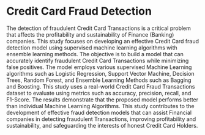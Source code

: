 # Credit Card Fraud Detection

The detection of fraudulent Credit Card Transactions is a critical problem that affects the profitability and sustainability of Finance (Banking) companies. This study focuses on developing an effective Credit Card fraud detection model using supervised machine learning algorithms with ensemble learning methods. The objective is to build a model that can accurately identify fraudulent Credit Card Transactions while minimizing false positives. The model employs various supervised Machine Learning algorithms such as Logistic Regression, Support Vector Machine, Decision Trees, Random Forest, and Ensemble Learning Methods such as Bagging and Boosting. This study uses a real-world Credit Card Fraud Transactions dataset to evaluate using metrics such as accuracy, precision, recall, and F1-Score. The results demonstrate that the proposed model performs better than individual Machine Learning Algorithms. This study contributes to the development of effective fraud detection models that can assist Financial companies in detecting fraudulent Transactions, improving profitability and sustainability, and safeguarding the interests of honest Credit Card Holders.
